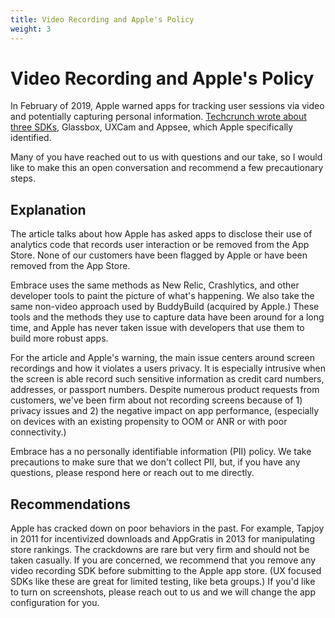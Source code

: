 ```yaml
---
title: Video Recording and Apple's Policy
weight: 3
---
```


# Video Recording and Apple's Policy

In February of 2019, Apple warned apps for tracking user sessions via video and potentially capturing personal information. [Techcrunch wrote about three SDKs](https://techcrunch.com/2019/02/07/apple-glassbox-apps/), Glassbox, UXCam and Appsee, which Apple specifically identified.

Many of you have reached out to us with questions and our take, so I would like to make this an open conversation and recommend a few precautionary steps.

## Explanation

The article talks about how Apple has asked apps to disclose their use of analytics code that records user interaction or be removed from the App Store.  None of our customers have been flagged by Apple or have been removed from the App Store.

Embrace uses the same methods as New Relic, Crashlytics, and other developer tools to paint the picture of what's happening.  We also take the same non-video approach used by BuddyBuild (acquired by Apple.)  These tools and the methods they use to capture data have been around for a long time, and Apple has never taken issue with developers that use them to build more robust apps.

For the article and Apple's warning, the main issue centers around screen recordings and how it violates a users privacy.  It is especially intrusive when the screen is able record such sensitive information as credit card numbers, addresses, or passport numbers.  Despite numerous product requests from customers, we've been firm about not recording screens because of 1) privacy issues and 2) the negative impact on app performance, (especially on devices with an existing propensity to OOM or ANR or with poor connectivity.)

Embrace has a no personally identifiable information (PII) policy.  We take precautions to make sure that we don't collect PII, but, if you have any questions, please respond here or reach out to me directly.

## Recommendations

Apple has cracked down on poor behaviors in the past.  For example, Tapjoy in 2011 for incentivized downloads and AppGratis in 2013 for manipulating store rankings. The crackdowns are rare but very firm and should not be taken casually.  If you are concerned, we recommend that you remove any video recording SDK before submitting to the Apple app store. (UX focused SDKs like these are great for limited testing, like beta groups.)  If you'd like to turn on screenshots, please reach out to us and we will change the app configuration for you.
